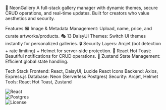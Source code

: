 🎨 NeonGallery
A full-stack gallery manager with dynamic themes, secure CRUD operations, and real-time updates. Built for creators who value aesthetics and security.


Features
🖼️ Image & Metadata Management: Upload, name, price, and curate artworks/products.
🎭 13 DaisyUI Themes: Switch UI themes instantly for personalized galleries.
🔒 Security Layers: Arcjet (bot detection + rate limiting) + Helmet for server-side protection.
🌟 React Hot Toast: Beautiful notifications for CRUD operations.
🚀 Zustand State Management: Efficient global state handling.


Tech Stack
Frontend: React, DaisyUI, Lucide React Icons
Backend: Axios, Express.js
Database: Neon (Serverless Postgres)
Security: Arcjet, Helmet
Tools: React Hot Toast, Zustand


![React](https://img.shields.io/badge/React-18-blue)  
![Postgres](https://img.shields.io/badge/Neon-Postgres-green)  
![License](https://img.shields.io/badge/License-MIT-yellow)  
